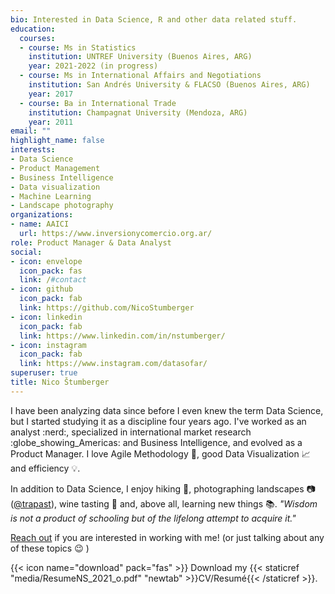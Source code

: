 ```yaml
---
bio: Interested in Data Science, R and other data related stuff.
education:
  courses:
  - course: Ms in Statistics
    institution: UNTREF University (Buenos Aires, ARG)
    year: 2021-2022 (in progress)
  - course: Ms in International Affairs and Negotiations
    institution: San Andrés University & FLACSO (Buenos Aires, ARG)
    year: 2017
  - course: Ba in International Trade
    institution: Champagnat University (Mendoza, ARG)
    year: 2011
email: ""
highlight_name: false
interests:
- Data Science
- Product Management
- Business Intelligence
- Data visualization
- Machine Learning
- Landscape photography
organizations:
- name: AAICI
  url: https://www.inversionycomercio.org.ar/
role: Product Manager & Data Analyst 
social:
- icon: envelope
  icon_pack: fas
  link: /#contact
- icon: github
  icon_pack: fab
  link: https://github.com/NicoStumberger
- icon: linkedin
  icon_pack: fab
  link: https://www.linkedin.com/in/nstumberger/
- icon: instagram
  icon_pack: fab
  link: https://www.instagram.com/datasofar/
superuser: true
title: Nico Štumberger
---
```


I have been analyzing data since before I even knew the term Data Science, but I started studying it as a discipline four years ago. I've worked as an analyst :nerd:, specialized in international market research :globe_showing_Americas: and Business Intelligence, and evolved as a Product Manager. I love Agile Methodology :arrows_counterclockwise:, good Data Visualization :chart_with_upwards_trend: and efficiency :bulb:.

In addition to Data Science, I enjoy hiking :hiking_boot:, photographing landscapes :camera: ([@trapast](https://www.instagram.com/trapast/)), wine tasting :wine_glass: and, above all, learning new things :books:. *"Wisdom is not a product of schooling but of the lifelong attempt to acquire it."*

[Reach out](/#contact) if you are interested in working with me! (or just talking about any of these topics :wink: ) 

{{< icon name="download" pack="fas" >}} Download my {{< staticref "media/ResumeNS_2021_o.pdf" "newtab" >}}CV/Resumé{{< /staticref >}}.
